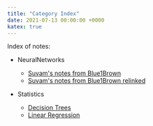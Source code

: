 ```yaml
---
title: "Category Index"
date: 2021-07-13 00:00:00 +0000
katex: true
---
```


Index of notes:

- NeuralNetworks
    - [Suvam's notes from Blue1Brown](https://yedmavus.github.io/MLNotes/nn/3b1bnn1/)
    - [Suvam's notes from Blue1Brown relinked](https://yedmavus.github.io/MLNotes/nn/3b1bnn1/)

- Statistics
    - [Decision Trees](https://yedmavus.github.io/MLNotes/week-2/w2l3/)
    - [Linear Regression](https://yedmavus.github.io/MLNotes/week-2/w2l1/)
